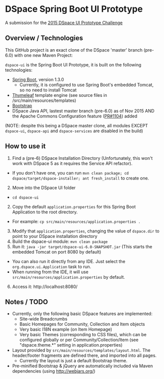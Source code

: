 # DSpace Spring Boot UI Prototype
A submission for the [2015 DSpace UI Prototype Challenge](https://wiki.duraspace.org/display/DSPACE/DSpace+UI+Prototype+Challenge)

## Overview / Technologies

This GitHub project is an exact clone of the DSpace 'master' branch (pre-6.0) with one new Maven Project:

`dspace-ui` is the Spring Boot UI Prototype, it is built on the following technologies:

* [Spring Boot](http://projects.spring.io/spring-boot/), version 1.3.0
  * Currently, it is configured to use Spring Boot's embedded Tomcat, so no need to install Tomcat
* [Thymeleaf](http://www.thymeleaf.org/) template engine (see source files in /src/main/resources/templates)
* [Bootstrap](http://getbootstrap.com/)
* DSpace Java API, lastest master branch (pre-6.0) as of Nov 2015 AND the Apache Commons Configuration feature ([PR#1104](https://github.com/DSpace/DSpace/pull/1104)) added 

(NOTE: despite this being a DSpace master clone, all modules EXCEPT `dspace-ui`, `dspace-api` and `dspace-services` are disabled in the build)

## How to use it

1. Find a (pre-6) DSpace Installation Directory (Unfortunately, this won't work with DSpace 5 as it requires the Service API refactor).
  * If you don't have one, you can run `mvn clean package; cd dspace/target/dspace-installer; ant fresh_install` to create one.
2. Move into the DSpace UI folder
  * `cd dspace-ui`
2. Copy the default `application.properties` for this Spring Boot Application to the root directory. 
  * For example: `cp src/main/resources/application.properties .`
3. Modify that `application.properties`, changing the value of `dspace.dir` to point to your DSpace installation directory 
4. Build the dspace-ui module: `mvn clean package`
5. Run it: `java -jar target/dspace-ui-6.0-SNAPSHOT.jar` (This starts the embedded Tomcat on port 8080 by default)
  * You can also run it directly from any IDE. Just select the `org.dspace.ui.Application` task to run.
  * When running from the IDE, it will use `src/main/resources/application.properties` by default.
6. Access it: http://localhost:8080/

## Notes / TODO

* Currently, only the following basic DSpace features are implemented:
  * Site-wide Breadcrumbs
  * Basic Homepages for Community, Collection and Item objects
  * Very basic I18N example (on Item Homepage)
  * Very basic Themes (corresponding to CSS files), which can be configured globally or per Community/Collection/Item (see "dspace.theme.*" setting in application.properties)
* Layout provided by `src/main/resources/templates/layout.html`. The header/footer fragments are defined there, and imported into all pages.
  * Currently the layout is just a default Bootstrap theme.
* Pre-minified Bootstrap & jQuery are automatically included via Maven dependencies (using http://webjars.org/)
